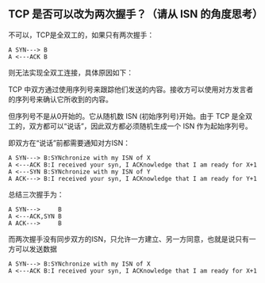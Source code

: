 ## TCP 是否可以改为两次握手？（请从 ISN 的角度思考）

不可以，TCP是全双工的，如果只有两次握手：
```
A SYN---> B
A <---ACK B
```
则无法实现全双工连接，具体原因如下：

TCP 中双方通过使用序列号来跟踪他们发送的内容。接收方可以使用对方发言者的序列号来确认它所收到的内容。

但序列号不是从0开始的。它从随机数 ISN (初始序列号)开始。由于 TCP 是全双工的，双方都可以“说话”，因此双方都必须随机生成一个 ISN 作为起始序列号。

即双方在“说话”前都需要通知对方ISN：
```
A SYN---> B:SYNchronize with my ISN of X
A <---ACK B:I received your syn, I ACKnowledge that I am ready for X+1
A <---SYN B:SYNchronize with my ISN of Y
A ACK---> B:I received your syn, I ACKnowledge that I am ready for Y+1
```

总结三次握手为：
```
A SYN--->     B
A <---ACK,SYN B
A ACK--->     B
```

而两次握手没有同步双方的ISN，只允许一方建立、另一方同意，也就是说只有一方可以发送数据
```
A SYN---> B:SYNchronize with my ISN of X
A <---ACK B:I received your syn, I ACKnowledge that I am ready for X+1
```
